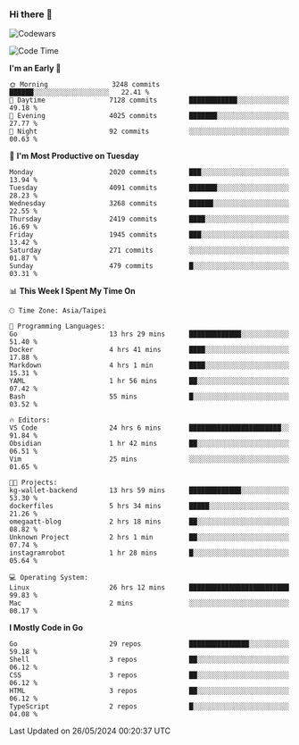 ### Hi there 👋

![Codewars](https://www.codewars.com/users/omegaatt36/badges/small)

<!--START_SECTION:waka-->
![Code Time](http://img.shields.io/badge/Code%20Time-2%2C465%20hrs%2048%20mins-blue)

**I'm an Early 🐤** 

```text
🌞 Morning                3248 commits        ██████░░░░░░░░░░░░░░░░░░░   22.41 % 
🌆 Daytime                7128 commits        ████████████░░░░░░░░░░░░░   49.18 % 
🌃 Evening                4025 commits        ███████░░░░░░░░░░░░░░░░░░   27.77 % 
🌙 Night                  92 commits          ░░░░░░░░░░░░░░░░░░░░░░░░░   00.63 % 
```
📅 **I'm Most Productive on Tuesday** 

```text
Monday                   2020 commits        ███░░░░░░░░░░░░░░░░░░░░░░   13.94 % 
Tuesday                  4091 commits        ███████░░░░░░░░░░░░░░░░░░   28.23 % 
Wednesday                3268 commits        ██████░░░░░░░░░░░░░░░░░░░   22.55 % 
Thursday                 2419 commits        ████░░░░░░░░░░░░░░░░░░░░░   16.69 % 
Friday                   1945 commits        ███░░░░░░░░░░░░░░░░░░░░░░   13.42 % 
Saturday                 271 commits         ░░░░░░░░░░░░░░░░░░░░░░░░░   01.87 % 
Sunday                   479 commits         █░░░░░░░░░░░░░░░░░░░░░░░░   03.31 % 
```


📊 **This Week I Spent My Time On** 

```text
🕑︎ Time Zone: Asia/Taipei

💬 Programming Languages: 
Go                       13 hrs 29 mins      █████████████░░░░░░░░░░░░   51.40 % 
Docker                   4 hrs 41 mins       ████░░░░░░░░░░░░░░░░░░░░░   17.88 % 
Markdown                 4 hrs 1 min         ████░░░░░░░░░░░░░░░░░░░░░   15.31 % 
YAML                     1 hr 56 mins        ██░░░░░░░░░░░░░░░░░░░░░░░   07.42 % 
Bash                     55 mins             █░░░░░░░░░░░░░░░░░░░░░░░░   03.52 % 

🔥 Editors: 
VS Code                  24 hrs 6 mins       ███████████████████████░░   91.84 % 
Obsidian                 1 hr 42 mins        ██░░░░░░░░░░░░░░░░░░░░░░░   06.51 % 
Vim                      25 mins             ░░░░░░░░░░░░░░░░░░░░░░░░░   01.65 % 

🐱‍💻 Projects: 
kg-wallet-backend        13 hrs 59 mins      █████████████░░░░░░░░░░░░   53.30 % 
dockerfiles              5 hrs 34 mins       █████░░░░░░░░░░░░░░░░░░░░   21.26 % 
omegaatt-blog            2 hrs 18 mins       ██░░░░░░░░░░░░░░░░░░░░░░░   08.82 % 
Unknown Project          2 hrs 1 min         ██░░░░░░░░░░░░░░░░░░░░░░░   07.74 % 
instagramrobot           1 hr 28 mins        █░░░░░░░░░░░░░░░░░░░░░░░░   05.64 % 

💻 Operating System: 
Linux                    26 hrs 12 mins      █████████████████████████   99.83 % 
Mac                      2 mins              ░░░░░░░░░░░░░░░░░░░░░░░░░   00.17 % 
```

**I Mostly Code in Go** 

```text
Go                       29 repos            ███████████████░░░░░░░░░░   59.18 % 
Shell                    3 repos             ██░░░░░░░░░░░░░░░░░░░░░░░   06.12 % 
CSS                      3 repos             ██░░░░░░░░░░░░░░░░░░░░░░░   06.12 % 
HTML                     3 repos             ██░░░░░░░░░░░░░░░░░░░░░░░   06.12 % 
TypeScript               2 repos             █░░░░░░░░░░░░░░░░░░░░░░░░   04.08 % 
```




 Last Updated on 26/05/2024 00:20:37 UTC
<!--END_SECTION:waka-->

<!--
**omegaatt36/omegaatt36** is a ✨ _special_ ✨ repository because its `README.md` (this file) appears on your GitHub profile.

Here are some ideas to get you started:

- 🔭 I’m currently working on ...
- 🌱 I’m currently learning ...
- 👯 I’m looking to collaborate on ...
- 🤔 I’m looking for help with ...
- 💬 Ask me about ...
- 📫 How to reach me: ...
- 😄 Pronouns: ...
- ⚡ Fun fact: ...
-->
